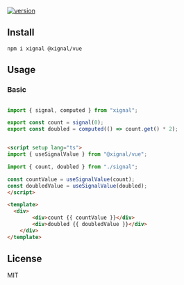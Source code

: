 [![version](https://badgen.net/npm/v/@xignal/vue)](https://www.npmjs.com/package/@xignal/vue)

## Install

`npm i xignal @xignal/vue`

## Usage

### Basic

```ts

import { signal, computed } from "xignal";

export const count = signal(0);
export const doubled = computed(() => count.get() * 2);

```

```html

<script setup lang="ts">
import { useSignalValue } from "@xignal/vue";

import { count, doubled } from "./signal";

const countValue = useSignalValue(count);
const doubledValue = useSignalValue(doubled);
</script>

<template>
  <div>
		<div>count {{ countValue }}</div>
		<div>doubled {{ doubledValue }}</div>
	</div>
</template>

```

## License

MIT